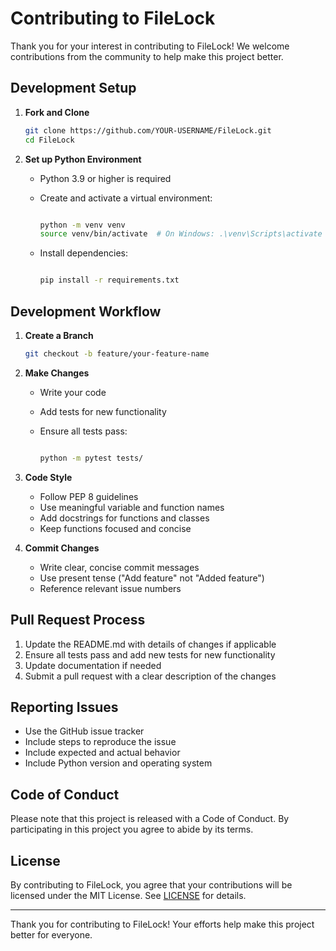# Contributing to FileLock

Thank you for your interest in contributing to FileLock! We welcome contributions from the community to help make this project better.

## Development Setup

1. **Fork and Clone**

   ```bash
   git clone https://github.com/YOUR-USERNAME/FileLock.git
   cd FileLock
   ```

2. **Set up Python Environment**

   - Python 3.9 or higher is required
   - Create and activate a virtual environment:

     ```bash

     python -m venv venv
     source venv/bin/activate  # On Windows: .\venv\Scripts\activate
     ```

   - Install dependencies:

     ```bash

     pip install -r requirements.txt
     ```

## Development Workflow

1. **Create a Branch**

   ```bash
   git checkout -b feature/your-feature-name
   ```

2. **Make Changes**

   - Write your code
   - Add tests for new functionality
   - Ensure all tests pass:

     ```bash

     python -m pytest tests/
     ```

3. **Code Style**

   - Follow PEP 8 guidelines
   - Use meaningful variable and function names
   - Add docstrings for functions and classes
   - Keep functions focused and concise

4. **Commit Changes**

   - Write clear, concise commit messages
   - Use present tense ("Add feature" not "Added feature")
   - Reference relevant issue numbers

## Pull Request Process

1. Update the README.md with details of changes if applicable
2. Ensure all tests pass and add new tests for new functionality
3. Update documentation if needed
4. Submit a pull request with a clear description of the changes

## Reporting Issues

- Use the GitHub issue tracker
- Include steps to reproduce the issue
- Include expected and actual behavior
- Include Python version and operating system

## Code of Conduct

Please note that this project is released with a Code of Conduct. By participating in this project you agree to abide by its terms.

## License

By contributing to FileLock, you agree that your contributions will be licensed under the MIT License. See [LICENSE](LICENSE) for details.

---

Thank you for contributing to FileLock! Your efforts help make this project better for everyone.

